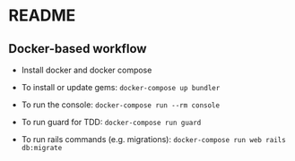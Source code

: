 # README

## Docker-based workflow
* Install docker and docker compose

* To install or update gems: `docker-compose up bundler`
* To run the console: `docker-compose run --rm console`
* To run guard for TDD: `docker-compose run guard`
* To run rails commands (e.g. migrations): `docker-compose run web rails db:migrate`
